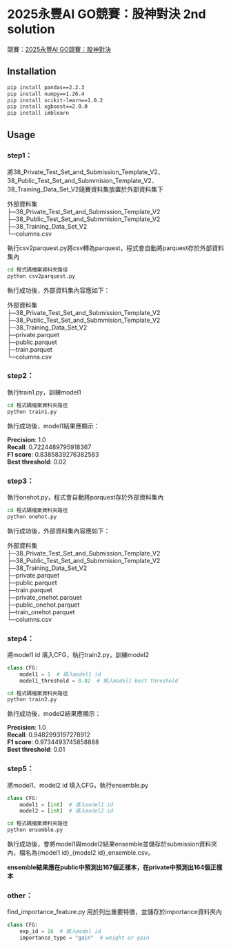 # 2025永豐AI GO競賽：股神對決 2nd solution
競賽：[2025永豐AI GO競賽：股神對決](https://tbrain.trendmicro.com.tw/Competitions/Details/38)
## Installation
```bash
pip install pandas==2.2.3
pip install numpy==1.26.4
pip install scikit-learn==1.0.2
pip install xgboost==2.0.0
pip install imblearn
```

## Usage
### step1：
將38_Private_Test_Set_and_Submission_Template_V2、38_Public_Test_Set_and_Submmision_Template_V2、38_Training_Data_Set_V2競賽資料集放置於外部資料集下

外部資料集   
├─38_Private_Test_Set_and_Submission_Template_V2  
├─38_Public_Test_Set_and_Submmision_Template_V2  
├─38_Training_Data_Set_V2  
└─columns.csv  

執行csv2parquest.py將csv轉為parquest，程式會自動將parquest存於外部資料集內
```bash
cd 程式碼檔案資料夾路徑
python csv2parquest.py
```
執行成功後，外部資料集內容應如下：

外部資料集                     
├─38_Private_Test_Set_and_Submission_Template_V2  
├─38_Public_Test_Set_and_Submmision_Template_V2  
├─38_Training_Data_Set_V2   
├─private.parquet  
├─public.parquet  
├─train.parquet  
└─columns.csv  

### step2：
執行train1.py，訓練model1
```bash
cd 程式碼檔案資料夾路徑
python train1.py
```
執行成功後，model1結果應顯示：  

**Precision**: 1.0  
**Recall**: 0.7224489795918367  
**F1 score**: 0.8385839276382583  
**Best threshold**: 0.02  

### step3：
執行onehot.py，程式會自動將parquest存於外部資料集內
```bash
cd 程式碼檔案資料夾路徑
python onehot.py
```
執行成功後，外部資料集內容應如下：

外部資料集                     
├─38_Private_Test_Set_and_Submission_Template_V2  
├─38_Public_Test_Set_and_Submmision_Template_V2  
├─38_Training_Data_Set_V2  
├─private.parquet  
├─public.parquet  
├─train.parquet  
├─private_onehot.parquet  
├─public_onehot.parquet  
├─train_onehot.parquet  
└─columns.csv  
### step4：
將model1 id 填入CFG，執行train2.py，訓練model2
```python
class CFG:
    model1 = 1  # 填入model1 id
    model1_threshold = 0.02  # 填入model1 best threshold
```
```bash
cd 程式碼檔案資料夾路徑
python train2.py
```
執行成功後，model2結果應顯示：  

**Precision**: 1.0  
**Recall**: 0.9482993197278912  
**F1 score**: 0.9734493745858888  
**Best threshold**: 0.01 

### step5：
將model1、model2 id 填入CFG，執行ensemble.py
```python
class CFG:
    model1 = [int]  # 填入model1 id
    model2 = [int]  # 填入model2 id
```
```bash
cd 程式碼檔案資料夾路徑
python ensemble.py
```
執行成功後，會將model1與model2結果ensemble並儲存於submission資料夾內，檔名為{model1 id}_{model2 id}_ensemble.csv。  

**ensemble結果應在public中預測出167個正樣本，在private中預測出164個正樣本**

### other：
find_importance_feature.py 用於列出重要特徵，並儲存於importance資料夾內
```python
class CFG:
    exp_id = 16  # 填入model id
    importance_type = "gain"  # weight or gain
```


